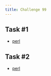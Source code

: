 ```yaml
---
title: Challenge 99
---
```



## Task #1

- [perl](https://github.com/manwar/perlweeklychallenge-club/blob/master/challenge-099/alexander-pankoff/perl/ch-1.pl)

## Task #2

- [perl](https://github.com/manwar/perlweeklychallenge-club/blob/master/challenge-099/alexander-pankoff/perl/ch-2.pl)
